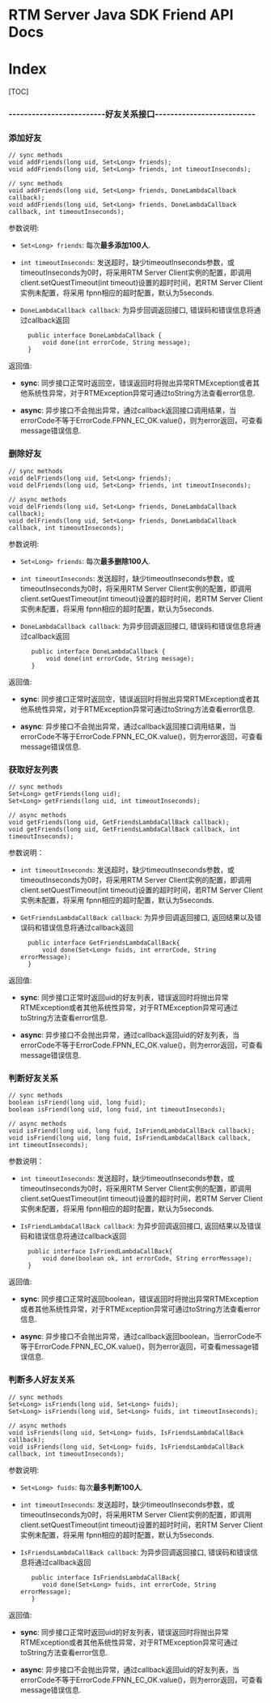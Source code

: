# RTM Server Java SDK Friend API Docs

# Index

[TOC]

### -------------------------好友关系接口--------------------------

### 添加好友

    // sync methods
    void addFriends(long uid, Set<Long> friends);
    void addFriends(long uid, Set<Long> friends, int timeoutInseconds);
    
    // sync methods
    void addFriends(long uid, Set<Long> friends, DoneLambdaCallback callback);
    void addFriends(long uid, Set<Long> friends, DoneLambdaCallback callback, int timeoutInseconds);
    
参数说明: 
  
* `Set<Long> friends`: 每次**最多添加100人**.

* `int timeoutInseconds`: 发送超时，缺少timeoutInseconds参数，或timeoutInseconds为0时，将采用RTM Server Client实例的配置，即调用   
client.setQuestTimeout(int timeout)设置的超时时间，若RTM Server Client实例未配置，将采用 fpnn相应的超时配置，默认为5seconds.

* `DoneLambdaCallback callback`: 为异步回调返回接口, 错误码和错误信息将通过callback返回
        
        public interface DoneLambdaCallback {
            void done(int errorCode, String message);
        }

返回值:   
    
* **sync**: 同步接口正常时返回空，错误返回时将抛出异常RTMException或者其他系统性异常，对于RTMException异常可通过toString方法查看error信息.

* **async**: 异步接口不会抛出异常，通过callback返回接口调用结果，当errorCode不等于ErrorCode.FPNN_EC_OK.value()，则为error返回，可查看message错误信息. 

### 删除好友

    // sync methods
    void delFriends(long uid, Set<Long> friends);
    void delFriends(long uid, Set<Long> friends, int timeoutInseconds);
    
    // async methods
    void delFriends(long uid, Set<Long> friends, DoneLambdaCallback callback);
    void delFriends(long uid, Set<Long> friends, DoneLambdaCallback callback, int timeoutInseconds);
    
参数说明:   
 
* `Set<Long> friends`: 每次**最多删除100人**.
 
* `int timeoutInseconds`: 发送超时，缺少timeoutInseconds参数，或timeoutInseconds为0时，将采用RTM Server Client实例的配置，即调用   
 client.setQuestTimeout(int timeout)设置的超时时间，若RTM Server Client实例未配置，将采用 fpnn相应的超时配置，默认为5seconds.
 
* `DoneLambdaCallback callback`: 为异步回调返回接口, 错误码和错误信息将通过callback返回
         
         public interface DoneLambdaCallback {
             void done(int errorCode, String message);
         }
 
返回值:      
  
* **sync**: 同步接口正常时返回空，错误返回时将抛出异常RTMException或者其他系统性异常，对于RTMException异常可通过toString方法查看error信息.
 
* **async**: 异步接口不会抛出异常，通过callback返回接口调用结果，当errorCode不等于ErrorCode.FPNN_EC_OK.value()，则为error返回，可查看message错误信息.      

### 获取好友列表

    // sync methods
    Set<Long> getFriends(long uid);
    Set<Long> getFriends(long uid, int timeoutInseconds);
    
    // async methods
    void getFriends(long uid, GetFriendsLambdaCallBack callback);
    void getFriends(long uid, GetFriendsLambdaCallBack callback, int timeoutInseconds);
    
参数说明：   

* `int timeoutInseconds`: 发送超时，缺少timeoutInseconds参数，或timeoutInseconds为0时，将采用RTM Server Client实例的配置，即调用   
client.setQuestTimeout(int timeout)设置的超时时间，若RTM Server Client实例未配置，将采用 fpnn相应的超时配置，默认为5seconds.

* `GetFriendsLambdaCallBack callback`: 为异步回调返回接口, 返回结果以及错误码和错误信息将通过callback返回
        
        public interface GetFriendsLambdaCallBack{
            void done(Set<Long> fuids, int errorCode, String errorMessage);
        }

返回值:      
 
* **sync**: 同步接口正常时返回uid的好友列表，错误返回时将抛出异常RTMException或者其他系统性异常，对于RTMException异常可通过toString方法查看error信息.

* **async**: 异步接口不会抛出异常，通过callback返回uid的好友列表，当errorCode不等于ErrorCode.FPNN_EC_OK.value()，则为error返回，可查看message错误信息.

### 判断好友关系

    // sync methods
    boolean isFriend(long uid, long fuid);
    boolean isFriend(long uid, long fuid, int timeoutInseconds);
    
    // async methods
    void isFriend(long uid, long fuid, IsFriendLambdaCallBack callback);
    void isFriend(long uid, long fuid, IsFriendLambdaCallBack callback, int timeoutInseconds);
 
参数说明：   

* `int timeoutInseconds`: 发送超时，缺少timeoutInseconds参数，或timeoutInseconds为0时，将采用RTM Server Client实例的配置，即调用   
client.setQuestTimeout(int timeout)设置的超时时间，若RTM Server Client实例未配置，将采用 fpnn相应的超时配置，默认为5seconds.

* `IsFriendLambdaCallBack callback`: 为异步回调返回接口, 返回结果以及错误码和错误信息将通过callback返回
        
        public interface IsFriendLambdaCallBack{
            void done(boolean ok, int errorCode, String errorMessage);
        }

返回值:
       
* **sync**: 同步接口正常时返回boolean，错误返回时将抛出异常RTMException或者其他系统性异常，对于RTMException异常可通过toString方法查看error信息.

* **async**: 异步接口不会抛出异常，通过callback返回boolean，当errorCode不等于ErrorCode.FPNN_EC_OK.value()，则为error返回，可查看message错误信息. 

### 判断多人好友关系

    // sync methods
    Set<Long> isFriends(long uid, Set<Long> fuids);
    Set<Long> isFriends(long uid, Set<Long> fuids, int timeoutInseconds);
    
    // async methods
    void isFriends(long uid, Set<Long> fuids, IsFriendsLambdaCallBack callback);
    void isFriends(long uid, Set<Long> fuids, IsFriendsLambdaCallBack callback, int timeoutInseconds);

参数说明:   
 
* `Set<Long> fuids`: 每次**最多判断100人**.
 
* `int timeoutInseconds`: 发送超时，缺少timeoutInseconds参数，或timeoutInseconds为0时，将采用RTM Server Client实例的配置，即调用   
 client.setQuestTimeout(int timeout)设置的超时时间，若RTM Server Client实例未配置，将采用 fpnn相应的超时配置，默认为5seconds.
 
* `IsFriendsLambdaCallBack callback`: 为异步回调返回接口, 错误码和错误信息将通过callback返回
         
         public interface IsFriendsLambdaCallBack{
            void done(Set<Long> fuids, int errorCode, String errorMessage);
         }
 
返回值:
        
* **sync**: 同步接口正常时返回uid的好友列表，错误返回时将抛出异常RTMException或者其他系统性异常，对于RTMException异常可通过toString方法查看error信息.
 
* **async**: 异步接口不会抛出异常，通过callback返回uid的好友列表，当errorCode不等于ErrorCode.FPNN_EC_OK.value()，则为error返回，可查看message错误信息.    
          